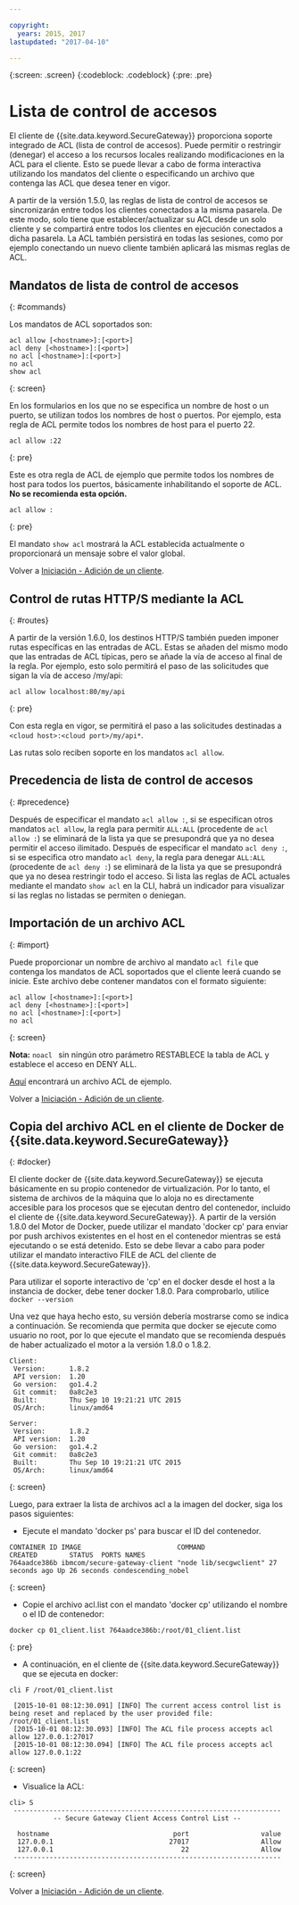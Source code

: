 ```yaml
---

copyright:
  years: 2015, 2017
lastupdated: "2017-04-10"

---
```

{:screen: .screen}
{:codeblock: .codeblock}
{:pre: .pre}

# Lista de control de accesos

El cliente de {{site.data.keyword.SecureGateway}} proporciona soporte integrado de ACL (lista de control de accesos). Puede permitir o restringir (denegar) el acceso a los recursos locales realizando modificaciones en la ACL para el cliente.  Esto se puede llevar a cabo de forma interactiva utilizando los mandatos del cliente o especificando un archivo que contenga las ACL que desea tener en vigor.

A partir de la versión 1.5.0, las reglas de lista de control de accesos se sincronizarán entre todos los clientes conectados a la misma pasarela.  De este modo, solo tiene que establecer/actualizar su ACL desde un solo cliente y se compartirá entre todos los clientes en ejecución conectados a dicha pasarela.  La ACL también persistirá en todas las sesiones, como por ejemplo conectando un nuevo cliente también aplicará las mismas reglas de ACL.

## Mandatos de lista de control de accesos
{: #commands}

Los mandatos de ACL soportados son:

```
acl allow [<hostname>]:[<port>]
acl deny [<hostname>]:[<port>]
no acl [<hostname>]:[<port>]
no acl
show acl
```
{: screen}

En los formularios en los que no se especifica un nombre de host o un puerto, se utilizan todos los nombres de host o puertos.  Por ejemplo, esta regla de ACL permite todos los nombres de host para el puerto 22.

```
acl allow :22
```
{: pre}

Este es otra regla de ACL de ejemplo que permite todos los nombres de host para todos los puertos, básicamente inhabilitando el soporte de ACL. <b>No se recomienda esta opción. </b>

```
acl allow :
```
{: pre}

El mandato `show acl` mostrará la ACL establecida actualmente o proporcionará un mensaje sobre el valor global.

Volver a [Iniciación - Adición de un cliente](/docs/services/SecureGateway/securegateway_client.html).

## Control de rutas HTTP/S mediante la ACL
{: #routes}

A partir de la versión 1.6.0, los destinos HTTP/S también pueden imponer rutas específicas en las entradas de ACL.  Estas se añaden del mismo modo que las entradas de ACL típicas, pero se añade la vía de acceso al final de la regla. Por ejemplo, esto solo permitirá el paso de las solicitudes que sigan la vía de acceso /my/api:

```
acl allow localhost:80/my/api
```
{: pre}

Con esta regla en vigor, se permitirá el paso a las solicitudes destinadas a `<cloud host>:<cloud port>/my/api*`.

Las rutas solo reciben soporte en los mandatos `acl allow`.

## Precedencia de lista de control de accesos
{: #precedence}

Después de especificar el mandato `acl allow :`, si se especifican otros mandatos `acl allow`, la regla para permitir `ALL:ALL` (procedente de `acl allow :`) se eliminará de la lista ya que se presupondrá que ya no desea permitir el acceso ilimitado.  Después de especificar el mandato `acl deny :`, si se especifica otro mandato `acl deny`, la regla para denegar `ALL:ALL` (procedente de `acl deny :`) se eliminará de la lista ya que se presupondrá que ya no desea restringir todo el acceso.  Si lista las reglas de ACL actuales mediante el mandato `show acl` en la CLI, habrá un indicador para visualizar si las reglas no listadas se permiten o deniegan.

## Importación de un archivo ACL
{: #import}

Puede proporcionar un nombre de archivo al mandato `acl file` que contenga los mandatos de ACL soportados que el cliente leerá cuando se inicie. Este archivo debe contener mandatos con el formato siguiente:

```
acl allow [<hostname>]:[<port>]
acl deny [<hostname>]:[<port>]
no acl [<hostname>]:[<port>]
no acl
```
{: screen}

<b>Nota:</b> `noacl ` sin ningún otro parámetro RESTABLECE la tabla de ACL y establece el acceso en DENY ALL.

[Aquí](/docs/services/SecureGateway/securegateway_acl-file.html) encontrará un archivo ACL de ejemplo.

Volver a [Iniciación - Adición de un cliente](/docs/services/SecureGateway/securegateway_client.html).

## Copia del archivo ACL en el cliente de Docker de {{site.data.keyword.SecureGateway}}
{: #docker}

El cliente docker de {{site.data.keyword.SecureGateway}} se ejecuta básicamente en su propio contenedor de virtualización.  Por lo tanto, el sistema de archivos de la máquina que lo aloja no es directamente accesible para los procesos que se ejecutan dentro del contenedor, incluido el cliente de {{site.data.keyword.SecureGateway}}.  A partir de la versión 1.8.0 del Motor de Docker, puede utilizar el mandato
'docker cp' para enviar por push archivos existentes en el host en el contenedor
mientras se está ejecutando o se está detenido.  Esto se debe llevar a cabo para poder utilizar el mandato interactivo FILE de ACL del cliente de {{site.data.keyword.SecureGateway}}.

Para utilizar el soporte interactivo de 'cp' en el docker desde el host a la instancia de docker, debe tener docker 1.8.0. Para comprobarlo, utilice `docker --version`

Una vez que haya hecho esto, su versión debería mostrarse como se indica a continuación. Se recomienda que permita que docker se ejecute como usuario no root, por lo que ejecute el mandato que se recomienda después de haber actualizado el motor a la versión 1.8.0 o 1.8.2.

```
Client:
 Version:      1.8.2
 API version:  1.20
 Go version:   go1.4.2
 Git commit:   0a8c2e3
 Built:        Thu Sep 10 19:21:21 UTC 2015
 OS/Arch:      linux/amd64

Server:
 Version:      1.8.2
 API version:  1.20
 Go version:   go1.4.2
 Git commit:   0a8c2e3
 Built:        Thu Sep 10 19:21:21 UTC 2015
 OS/Arch:      linux/amd64
```
{: screen}

Luego, para extraer la lista de archivos acl a la imagen del docker, siga los pasos siguientes:

- Ejecute el mandato 'docker ps' para buscar el ID del contenedor.

```
CONTAINER ID IMAGE                        COMMAND                CREATED        STATUS  PORTS NAMES
764aadce386b ibmcom/secure-gateway-client "node lib/secgwclient" 27 seconds ago Up 26 seconds condescending_nobel
```
{: screen}

- Copie el archivo acl.list con el mandato 'docker cp' utilizando el nombre o el ID de contenedor:

```
docker cp 01_client.list 764aadce386b:/root/01_client.list
```
{: pre}

- A continuación, en el cliente de {{site.data.keyword.SecureGateway}} que se ejecuta en docker:

```
cli F /root/01_client.list

 [2015-10-01 08:12:30.091] [INFO] The current access control list is being reset and replaced by the user provided file: /root/01_client.list
 [2015-10-01 08:12:30.093] [INFO] The ACL file process accepts acl allow 127.0.0.1:27017
 [2015-10-01 08:12:30.094] [INFO] The ACL file process accepts acl allow 127.0.0.1:22
```
{: screen}

- Visualice la ACL:

```
cli> S
 -------------------------------------------------------------------
           -- Secure Gateway Client Access Control List --          

  hostname                               port                  value
  127.0.0.1                             27017                  Allow
  127.0.0.1                                22                  Allow
 -------------------------------------------------------------------
```
{: screen}

Volver a [Iniciación - Adición de un cliente](/docs/services/SecureGateway/securegateway_client.html).
